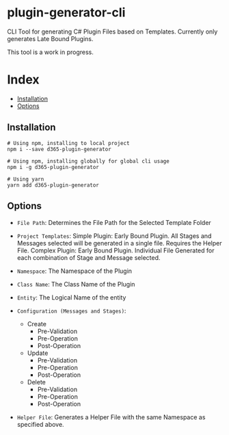 # plugin-generator-cli
CLI Tool for generating C# Plugin Files based on Templates.
Currently only generates Late Bound Plugins.

This tool is a work in progress.

# Index
- [Installation](#installation)
- [Options](#options)


## Installation
```shell
# Using npm, installing to local project
npm i --save d365-plugin-generator

# Using npm, installing globally for global cli usage
npm i -g d365-plugin-generator

# Using yarn
yarn add d365-plugin-generator
```

## Options
- `File Path`: Determines the File Path for the Selected Template Folder

- `Project Templates`:
  Simple Plugin: Early Bound Plugin. All Stages and Messages selected will be generated in a single file. Requires the Helper File.
  Complex Plugin: Early Bound Plugin. Individual File Generated for each combination of Stage and Message selected. 

- `Namespace`: The Namespace of the Plugin

- `Class Name`: The Class Name of the Plugin

- `Entity`: The Logical Name of the entity

- `Configuration (Messages and Stages)`:
   - Create
      - Pre-Validation
      - Pre-Operation
      - Post-Operation
    - Update
      - Pre-Validation
      - Pre-Operation
      - Post-Operation
    - Delete
      - Pre-Validation
      - Pre-Operation
      - Post-Operation

- `Helper File`: Generates a Helper File with the same Namespace as specified above.



